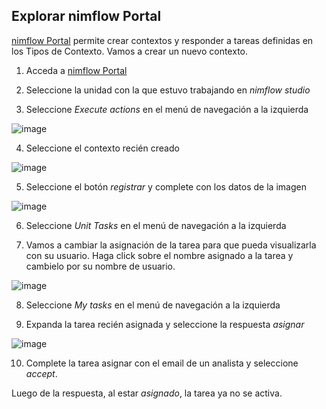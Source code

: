 ## Explorar nimflow Portal
[nimflow Portal](https://victorious-ocean-086f24010.azurestaticapps.net/) permite crear contextos y responder a tareas definidas en los Tipos de Contexto.
Vamos a crear un nuevo contexto.

1. Acceda a [nimflow Portal](https://victorious-ocean-086f24010.azurestaticapps.net/)

2. Seleccione la unidad con la que estuvo trabajando en *nimflow studio*

3. Seleccione *Execute actions* en el menú de navegación a la izquierda

![image](https://user-images.githubusercontent.com/44214222/118597273-161baf80-b772-11eb-8db0-59fa685eeb3f.png)

4. Seleccione el contexto recién creado

![image](https://user-images.githubusercontent.com/44214222/118597496-5da23b80-b772-11eb-808a-b6132c0fad9d.png)

 5. Seleccione el botón *registrar* y complete con los datos de la imagen

![image](https://user-images.githubusercontent.com/44214222/118597671-993d0580-b772-11eb-9c4b-d06a634e8a4c.png)

6. Seleccione *Unit Tasks* en el menú de navegación a la izquierda

7. Vamos a cambiar la asignación de la tarea para que pueda visualizarla con su usuario. Haga click sobre el nombre asignado a la tarea y cambielo por su nombre de usuario.

![image](https://user-images.githubusercontent.com/44214222/118598031-22543c80-b773-11eb-957e-72436a9b806f.png)

8. Seleccione *My tasks* en el menú de navegación a la izquierda

9. Expanda la tarea recién asignada y seleccione la respuesta *asignar*

![image](https://user-images.githubusercontent.com/44214222/118598235-5def0680-b773-11eb-81ca-3500dcf14bdb.png)

10. Complete la tarea asignar con el email de un analista y seleccione *accept*. 

Luego de la respuesta, al estar *asignado*, la tarea ya no se activa.


